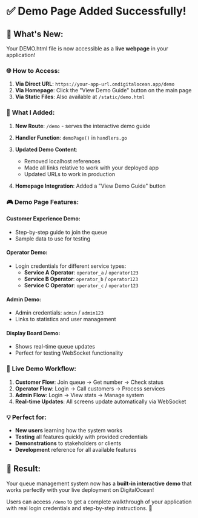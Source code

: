 # ✅ Demo Page Added Successfully!

## 🎯 **What's New:**

Your DEMO.html file is now accessible as a **live webpage** in your application!

### 🌐 **How to Access:**

1. **Via Direct URL**: `https://your-app-url.ondigitalocean.app/demo`
2. **Via Homepage**: Click the "View Demo Guide" button on the main page
3. **Via Static Files**: Also available at `/static/demo.html`

### 📝 **What I Added:**

1. **New Route**: `/demo` - serves the interactive demo guide
2. **Handler Function**: `demoPage()` in `handlers.go`
3. **Updated Demo Content**: 
   - Removed localhost references
   - Made all links relative to work with your deployed app
   - Updated URLs to work in production

4. **Homepage Integration**: Added a "View Demo Guide" button

### 🎮 **Demo Page Features:**

#### **Customer Experience Demo:**
- Step-by-step guide to join the queue
- Sample data to use for testing

#### **Operator Demo:**
- Login credentials for different service types:
  - **Service A Operator**: `operator_a` / `operator123`
  - **Service B Operator**: `operator_b` / `operator123`  
  - **Service C Operator**: `operator_c` / `operator123`

#### **Admin Demo:**
- Admin credentials: `admin` / `admin123`
- Links to statistics and user management

#### **Display Board Demo:**
- Shows real-time queue updates
- Perfect for testing WebSocket functionality

### 🚀 **Live Demo Workflow:**

1. **Customer Flow**: Join queue → Get number → Check status
2. **Operator Flow**: Login → Call customers → Process services
3. **Admin Flow**: Login → View stats → Manage system
4. **Real-time Updates**: All screens update automatically via WebSocket

### 💡 **Perfect for:**

- **New users** learning how the system works
- **Testing** all features quickly with provided credentials
- **Demonstrations** to stakeholders or clients
- **Development** reference for all available features

## 🎉 **Result:**

Your queue management system now has a **built-in interactive demo** that works perfectly with your live deployment on DigitalOcean!

Users can access `/demo` to get a complete walkthrough of your application with real login credentials and step-by-step instructions. 🚀
